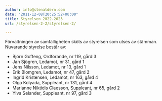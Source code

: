 ```yaml
---
author: info@stenaldern.com
date: "2011-12-08T20:25:52+00:00"
title: Styrelsen 2022-2023
url: /styrelsen-2-2/styrelsen-2/

---
```

Förvaltningen av samfälligheten sköts av styrelsen som utses av stämman.
Nuvarande styrelse består av:

- Björn Goffeng, Ordförande, nr 119, gård 3
- Jan Sjögren, Ledamot, nr 31, gård 1
- Jens Nilsson, Ledamot, nr 13, gård 1
- Erik Blomgren, Ledamot, nr 47, gård 2
- Ingrid Kristensen, Ledamot, nr 163, gård 4
- Olga Kolyada, Suppleant, nr 131, gård 4
- Marianne Niktidis Claesson, Suppleant, nr 65, gård 2
- Ylva Selander, Suppleant, nr 97, gård 3
